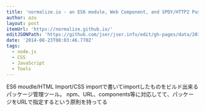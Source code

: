 ```yaml
---
title: 'normalize.io - an ES6 module, Web Component, and SPDY/HTTP2 Push frontend development worfklow'
author: azu
layout: post
itemUrl: 'https://normalize.github.io/'
editJSONPath: 'https://github.com/jser/jser.info/edit/gh-pages/data/2014/08/index.json'
date: '2014-08-23T08:03:46.770Z'
tags:
  - node.js
  - CSS
  - JavaScript
  - Tools
---
```

ES6 moudle/HTML Import/CSS importで書いてimportしたものをビルド出来るパッケージ管理ツール。
npm、URL、components等に対応してて、パッケージをURLで指定するという原則を持ってる
